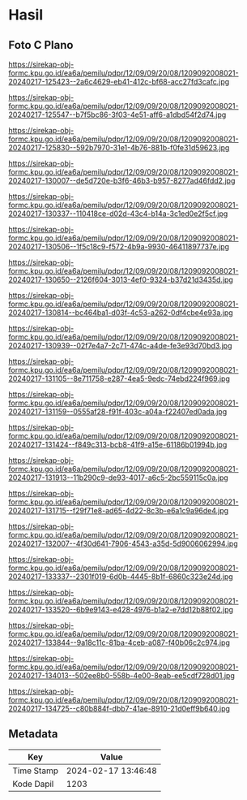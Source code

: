 # Hasil

## Foto C Plano

https://sirekap-obj-formc.kpu.go.id/ea6a/pemilu/pdpr/12/09/09/20/08/1209092008021-20240217-125423--2a6c4629-eb41-412c-bf68-acc27fd3cafc.jpg

https://sirekap-obj-formc.kpu.go.id/ea6a/pemilu/pdpr/12/09/09/20/08/1209092008021-20240217-125547--b7f5bc86-3f03-4e51-aff6-a1dbd54f2d74.jpg

https://sirekap-obj-formc.kpu.go.id/ea6a/pemilu/pdpr/12/09/09/20/08/1209092008021-20240217-125830--592b7970-31e1-4b76-881b-f0fe31d59623.jpg

https://sirekap-obj-formc.kpu.go.id/ea6a/pemilu/pdpr/12/09/09/20/08/1209092008021-20240217-130007--de5d720e-b3f6-46b3-b957-8277ad46fdd2.jpg

https://sirekap-obj-formc.kpu.go.id/ea6a/pemilu/pdpr/12/09/09/20/08/1209092008021-20240217-130337--110418ce-d02d-43c4-b14a-3c1ed0e2f5cf.jpg

https://sirekap-obj-formc.kpu.go.id/ea6a/pemilu/pdpr/12/09/09/20/08/1209092008021-20240217-130506--1f5c18c9-f572-4b9a-9930-46411897737e.jpg

https://sirekap-obj-formc.kpu.go.id/ea6a/pemilu/pdpr/12/09/09/20/08/1209092008021-20240217-130650--2126f604-3013-4ef0-9324-b37d21d3435d.jpg

https://sirekap-obj-formc.kpu.go.id/ea6a/pemilu/pdpr/12/09/09/20/08/1209092008021-20240217-130814--bc464ba1-d03f-4c53-a262-0df4cbe4e93a.jpg

https://sirekap-obj-formc.kpu.go.id/ea6a/pemilu/pdpr/12/09/09/20/08/1209092008021-20240217-130939--02f7e4a7-2c71-474c-a4de-fe3e93d70bd3.jpg

https://sirekap-obj-formc.kpu.go.id/ea6a/pemilu/pdpr/12/09/09/20/08/1209092008021-20240217-131105--8e711758-e287-4ea5-9edc-74ebd224f969.jpg

https://sirekap-obj-formc.kpu.go.id/ea6a/pemilu/pdpr/12/09/09/20/08/1209092008021-20240217-131159--0555af28-f91f-403c-a04a-f22407ed0ada.jpg

https://sirekap-obj-formc.kpu.go.id/ea6a/pemilu/pdpr/12/09/09/20/08/1209092008021-20240217-131424--f849c313-bcb8-41f9-a15e-61186b01994b.jpg

https://sirekap-obj-formc.kpu.go.id/ea6a/pemilu/pdpr/12/09/09/20/08/1209092008021-20240217-131913--11b290c9-de93-4017-a6c5-2bc559115c0a.jpg

https://sirekap-obj-formc.kpu.go.id/ea6a/pemilu/pdpr/12/09/09/20/08/1209092008021-20240217-131715--f29f71e8-ad65-4d22-8c3b-e6a1c9a96de4.jpg

https://sirekap-obj-formc.kpu.go.id/ea6a/pemilu/pdpr/12/09/09/20/08/1209092008021-20240217-132007--4f30d641-7906-4543-a35d-5d9006062994.jpg

https://sirekap-obj-formc.kpu.go.id/ea6a/pemilu/pdpr/12/09/09/20/08/1209092008021-20240217-133337--2301f019-6d0b-4445-8b1f-6860c323e24d.jpg

https://sirekap-obj-formc.kpu.go.id/ea6a/pemilu/pdpr/12/09/09/20/08/1209092008021-20240217-133520--6b9e9143-e428-4976-b1a2-e7dd12b88f02.jpg

https://sirekap-obj-formc.kpu.go.id/ea6a/pemilu/pdpr/12/09/09/20/08/1209092008021-20240217-133844--9a18c11c-81ba-4ceb-a087-f40b06c2c974.jpg

https://sirekap-obj-formc.kpu.go.id/ea6a/pemilu/pdpr/12/09/09/20/08/1209092008021-20240217-134013--502ee8b0-558b-4e00-8eab-ee5cdf728d01.jpg

https://sirekap-obj-formc.kpu.go.id/ea6a/pemilu/pdpr/12/09/09/20/08/1209092008021-20240217-134725--c80b884f-dbb7-41ae-8910-21d0eff9b640.jpg


## Metadata

| Key        | Value               |
| ---------- | ------------------- |
| Time Stamp | 2024-02-17 13:46:48 |
| Kode Dapil | 1203                |



